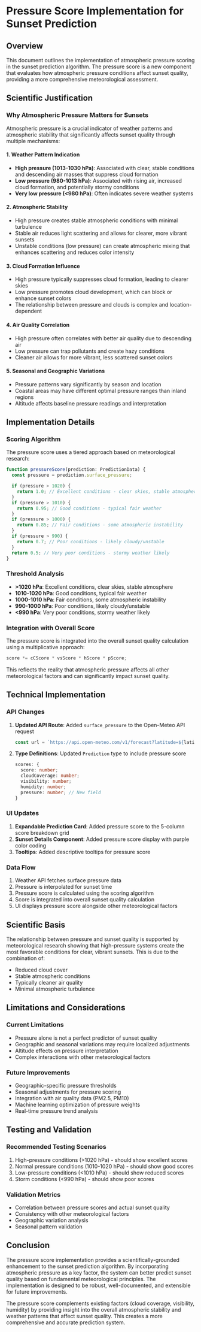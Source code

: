 # Pressure Score Implementation for Sunset Prediction

## Overview

This document outlines the implementation of atmospheric pressure scoring in the sunset prediction algorithm. The pressure score is a new component that evaluates how atmospheric pressure conditions affect sunset quality, providing a more comprehensive meteorological assessment.

## Scientific Justification

### Why Atmospheric Pressure Matters for Sunsets

Atmospheric pressure is a crucial indicator of weather patterns and atmospheric stability that significantly affects sunset quality through multiple mechanisms:

#### 1. Weather Pattern Indication

- **High pressure (1013-1030 hPa)**: Associated with clear, stable conditions and descending air masses that suppress cloud formation
- **Low pressure (980-1013 hPa)**: Associated with rising air, increased cloud formation, and potentially stormy conditions
- **Very low pressure (<980 hPa)**: Often indicates severe weather systems

#### 2. Atmospheric Stability

- High pressure creates stable atmospheric conditions with minimal turbulence
- Stable air reduces light scattering and allows for clearer, more vibrant sunsets
- Unstable conditions (low pressure) can create atmospheric mixing that enhances scattering and reduces color intensity

#### 3. Cloud Formation Influence

- High pressure typically suppresses cloud formation, leading to clearer skies
- Low pressure promotes cloud development, which can block or enhance sunset colors
- The relationship between pressure and clouds is complex and location-dependent

#### 4. Air Quality Correlation

- High pressure often correlates with better air quality due to descending air
- Low pressure can trap pollutants and create hazy conditions
- Cleaner air allows for more vibrant, less scattered sunset colors

#### 5. Seasonal and Geographic Variations

- Pressure patterns vary significantly by season and location
- Coastal areas may have different optimal pressure ranges than inland regions
- Altitude affects baseline pressure readings and interpretation

## Implementation Details

### Scoring Algorithm

The pressure score uses a tiered approach based on meteorological research:

```typescript
function pressureScore(prediction: PredictionData) {
  const pressure = prediction.surface_pressure;

  if (pressure > 1020) {
    return 1.0; // Excellent conditions - clear skies, stable atmosphere
  }
  if (pressure > 1010) {
    return 0.95; // Good conditions - typical fair weather
  }
  if (pressure > 1000) {
    return 0.85; // Fair conditions - some atmospheric instability
  }
  if (pressure > 990) {
    return 0.7; // Poor conditions - likely cloudy/unstable
  }
  return 0.5; // Very poor conditions - stormy weather likely
}
```

### Threshold Analysis

- **>1020 hPa**: Excellent conditions, clear skies, stable atmosphere
- **1010-1020 hPa**: Good conditions, typical fair weather
- **1000-1010 hPa**: Fair conditions, some atmospheric instability
- **990-1000 hPa**: Poor conditions, likely cloudy/unstable
- **<990 hPa**: Very poor conditions, stormy weather likely

### Integration with Overall Score

The pressure score is integrated into the overall sunset quality calculation using a multiplicative approach:

```typescript
score *= cCScore * vsScore * hScore * pScore;
```

This reflects the reality that atmospheric pressure affects all other meteorological factors and can significantly impact sunset quality.

## Technical Implementation

### API Changes

1. **Updated API Route**: Added `surface_pressure` to the Open-Meteo API request

   ```typescript
   const url = `https://api.open-meteo.com/v1/forecast?latitude=${latitude}&longitude=${longitude}&hourly=relative_humidity_2m,cloud_cover,cloud_cover_low,cloud_cover_mid,cloud_cover_high,visibility,surface_pressure&daily=sunrise,sunset,daylight_duration,sunshine_duration`;
   ```

2. **Type Definitions**: Updated `Prediction` type to include pressure score
   ```typescript
   scores: {
     score: number;
     cloudCoverage: number;
     visibility: number;
     humidity: number;
     pressure: number; // New field
   }
   ```

### UI Updates

1. **Expandable Prediction Card**: Added pressure score to the 5-column score breakdown grid
2. **Sunset Details Component**: Added pressure score display with purple color coding
3. **Tooltips**: Added descriptive tooltips for pressure score

### Data Flow

1. Weather API fetches surface pressure data
2. Pressure is interpolated for sunset time
3. Pressure score is calculated using the scoring algorithm
4. Score is integrated into overall sunset quality calculation
5. UI displays pressure score alongside other meteorological factors

## Scientific Basis

The relationship between pressure and sunset quality is supported by meteorological research showing that high-pressure systems create the most favorable conditions for clear, vibrant sunsets. This is due to the combination of:

- Reduced cloud cover
- Stable atmospheric conditions
- Typically cleaner air quality
- Minimal atmospheric turbulence

## Limitations and Considerations

### Current Limitations

- Pressure alone is not a perfect predictor of sunset quality
- Geographic and seasonal variations may require localized adjustments
- Altitude effects on pressure interpretation
- Complex interactions with other meteorological factors

### Future Improvements

- Geographic-specific pressure thresholds
- Seasonal adjustments for pressure scoring
- Integration with air quality data (PM2.5, PM10)
- Machine learning optimization of pressure weights
- Real-time pressure trend analysis

## Testing and Validation

### Recommended Testing Scenarios

1. High-pressure conditions (>1020 hPa) - should show excellent scores
2. Normal pressure conditions (1010-1020 hPa) - should show good scores
3. Low-pressure conditions (<1010 hPa) - should show reduced scores
4. Storm conditions (<990 hPa) - should show poor scores

### Validation Metrics

- Correlation between pressure scores and actual sunset quality
- Consistency with other meteorological factors
- Geographic variation analysis
- Seasonal pattern validation

## Conclusion

The pressure score implementation provides a scientifically-grounded enhancement to the sunset prediction algorithm. By incorporating atmospheric pressure as a key factor, the system can better predict sunset quality based on fundamental meteorological principles. The implementation is designed to be robust, well-documented, and extensible for future improvements.

The pressure score complements existing factors (cloud coverage, visibility, humidity) by providing insight into the overall atmospheric stability and weather patterns that affect sunset quality. This creates a more comprehensive and accurate prediction system.
